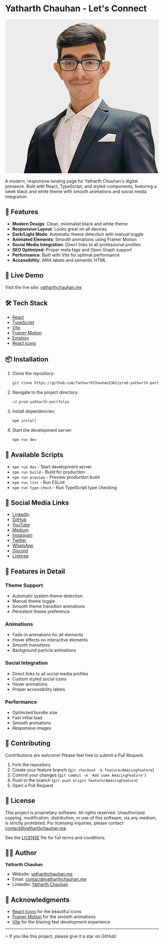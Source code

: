 # Yatharth Chauhan - Let's Connect

![Portfolio Preview](https://raw.githubusercontent.com/YatharthChauhan2362/prod-public-images/refs/heads/main/yatharthchauhan.jpg)

A modern, responsive landing page for Yatharth Chauhan's digital presence. Built with React, TypeScript, and styled-components, featuring a sleek black and white theme with smooth animations and social media integration.

## 🌟 Features

- **Modern Design**: Clean, minimalist black and white theme
- **Responsive Layout**: Looks great on all devices
- **Dark/Light Mode**: Automatic theme detection with manual toggle
- **Animated Elements**: Smooth animations using Framer Motion
- **Social Media Integration**: Direct links to all professional profiles
- **SEO Optimized**: Proper meta tags and Open Graph support
- **Performance**: Built with Vite for optimal performance
- **Accessibility**: ARIA labels and semantic HTML

## 🚀 Live Demo

Visit the live site: [yatharthchauhan.me](https://yatharthchauhan.me)

## 🛠️ Tech Stack

- [React](https://reactjs.org/)
- [TypeScript](https://www.typescriptlang.org/)
- [Vite](https://vitejs.dev/)
- [Framer Motion](https://www.framer.com/motion/)
- [Emotion](https://emotion.sh/)
- [React Icons](https://react-icons.github.io/react-icons/)

## 📦 Installation

1. Clone the repository:
   ```bash
   git clone https://github.com/YatharthChauhan2362/prod-yatharth-portfolio.git
   ```

2. Navigate to the project directory:
   ```bash
   cd prod-yatharth-portfolio
   ```

3. Install dependencies:
   ```bash
   npm install
   ```

4. Start the development server:
   ```bash
   npm run dev
   ```

## 🔧 Available Scripts

- `npm run dev` - Start development server
- `npm run build` - Build for production
- `npm run preview` - Preview production build
- `npm run lint` - Run ESLint
- `npm run type-check` - Run TypeScript type checking

## 📱 Social Media Links

- [LinkedIn](https://linkedin.com/in/yatharth-chauhan)
- [GitHub](https://github.com/YatharthChauhan2362)
- [YouTube](https://www.youtube.com/@yatricloud)
- [Medium](https://medium.com/@YatharthChauhan)
- [Instagram](https://instagram.com/yatharthchauhan_yc)
- [Twitter](https://twitter.com/YatharthStories)
- [WhatsApp](https://whatsapp.com/channel/0029VakdAHIFHWq60yHA1Q0s)
- [Discord](https://discord.com/invite/92warrKq9j)
- [Linktree](https://linktr.ee/yatharthchauhan)

## 🎨 Features in Detail

### Theme Support
- Automatic system theme detection
- Manual theme toggle
- Smooth theme transition animations
- Persistent theme preference

### Animations
- Fade-in animations for all elements
- Hover effects on interactive elements
- Smooth transitions
- Background particle animations

### Social Integration
- Direct links to all social media profiles
- Custom styled social icons
- Hover animations
- Proper accessibility labels

### Performance
- Optimized bundle size
- Fast initial load
- Smooth animations
- Responsive images

## 🤝 Contributing

Contributions are welcome! Please feel free to submit a Pull Request.

1. Fork the repository
2. Create your feature branch (`git checkout -b feature/AmazingFeature`)
3. Commit your changes (`git commit -m 'Add some AmazingFeature'`)
4. Push to the branch (`git push origin feature/AmazingFeature`)
5. Open a Pull Request

## 📄 License

This project is proprietary software. All rights reserved. Unauthorized copying, modification, distribution, or use of this software, via any medium, is strictly prohibited. For licensing inquiries, please contact [contact@yatharthchauhan.me](mailto:contact@yatharthchauhan.me).

See the [LICENSE](LICENSE) file for full terms and conditions.

## 👨‍💻 Author

**Yatharth Chauhan**
- Website: [yatharthchauhan.me](https://yatharthchauhan.me)
- Email: [contact@yatharthchauhan.me](mailto:contact@yatharthchauhan.me)
- LinkedIn: [Yatharth Chauhan](https://linkedin.com/in/yatharth-chauhan)

## 🙏 Acknowledgments

- [React Icons](https://react-icons.github.io/react-icons/) for the beautiful icons
- [Framer Motion](https://www.framer.com/motion/) for the smooth animations
- [Vite](https://vitejs.dev/) for the blazing fast development experience

---

⭐️ If you like this project, please give it a star on GitHub!
